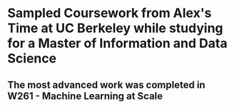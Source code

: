 # Sampled Coursework from Alex's Time at UC Berkeley while studying for a Master of Information and Data Science

## The most advanced work was completed in W261 - Machine Learning at Scale